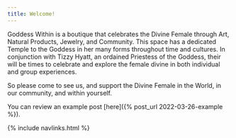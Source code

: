 ```yaml
---
title: Welcome!
---
```


Goddess Within is a boutique that celebrates the Divine Female through Art, Natural Products, Jewelry, and Community.  This space has a dedicated Temple to the Goddess in her many forms throughout time and cultures.  In conjunction with Tizzy Hyatt, an ordained Priestess of the Goddess, their will be times to celebrate and explore the female divine in both individual and group experiences.

So please come to see us, and support the Divine Female in the World, in our community, and within yourself.

You can review an example post [here]({% post_url 2022-03-26-example %}).

<div>
{% include navlinks.html %}
</div>